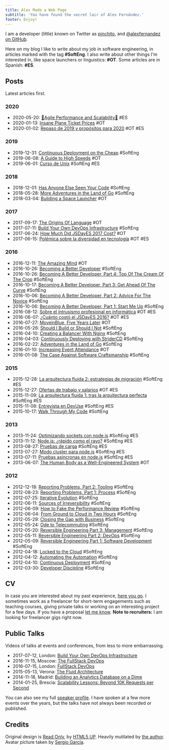 ```yaml
---
title: Alex Made a Web Page
subtitle: 'You have found the secret lair of Alex Fernández.'
footer: Enjoy!
---
```


I am a developer (little) known on Twitter as [pinchito](https://twitter.com/pinchito),
and <a href="https://github.com/alexfernandez" aria-label="Follow @alexfernandez on GitHub">@alexfernandez on GitHub</a>.

Here on my blog I like to write about my job in software engineering, in articles marked with the tag **#SoftEng**.
I also write about other things I'm interested in, like space launchers or linguistics: **#OT**.
Some articles are in Spanish: **#ES**.

## Posts

Latest articles first.

### 2020

* 2020-05-20: [🚀Agile Performance and Scalability🚀](2020/curso-escalabilidad) #ES
* 2020-01-13: [Insane Plane Ticket Prices](2020/insane-plane-prices) #OT
* 2020-01-02: [Repaso de 2019 y propósitos para 2020](2020/repaso-propositos) #OT #ES

### 2019

* 2019-12-31: [Continuous Deployment on the Cheap](2019/devops-on-the-cheap) #SoftEng
* 2019-06-08: [A Guide to High Speeds](2019/high-speeds) #OT
* 2019-06-01: [Curso de Unix](2019/curso-unix) #SoftEng #ES

### 2018

* 2018-12-01: [Has Anyone Else Seen Your Code](2018/has-anyone-else-seen-your-code) #SoftEng
* 2018-05-28: [More Adventures in the Land of Go](2018/more-golang-adventures) #SoftEng
* 2018-03-04: [Building a Space Launcher](2018/building-space-launcher) #OT

### 2017

* 2017-09-17: [The Origins Of Language](2017/origins-language) #OT
* 2017-07-11: [Build Your Own DevOps Infrastructure](2017/build-your-own-devops-infrastructure) #SoftEng
* 2017-06-24: [How Much Did JSDayES 2017 Cost?](2017/jsdayes-2017-cost) #OT
* 2017-06-15: [Polémica sobre la diversidad en tecnología](2017/diversidad-tecnologia) #OT #ES

### 2016

* 2016-12-11: [The Amazing Mind](2016/the-amazing-mind) #OT
* 2016-10-26: [Becoming a Better Developer](2016/becoming-a-better-developer) #SoftEng
* 2016-10-26: [Becoming A Better Developer, Part 4: Top Of The Cream Of The Crop](2016/top-of-the-cream-of-the-crop) #SoftEng
* 2016-10-17: [Becoming A Better Developer, Part 3: Get Ahead Of The Curve](2016/get-ahead-of-the-curve) #SoftEng
* 2016-10-06: [Becoming A Better Developer, Part 2: Advice For The Novice](2016/advice-for-the-novice) #SoftEng
* 2016-10-06: [Becoming A Better Developer, Part 1: Start Me Up](2016/start-me-up) #SoftEng
* 2016-08-12: [Sobre el intrusismo profesional en informática](2016/sobre-intrusismo-profesional) #OT #ES
* 2016-06-07: [¿Cuánto costó el JSDayES 2016?](2016/cuanto-costo-jsdayes-2016) #OT #ES
* 2016-07-27: [MoveinBlue, Five Years Later](2016/mib-five-years-later) #OT
* 2016-05-26: [Should I Build or Should I Not](2016/build-or-not) #SoftEng
* 2016-04-10: [Creating a Balancer With Nginx](2016/nginx-balancer) #SoftEng
* 2016-04-03: [Continuously Deploying with StriderCD](2016/stridercd) #SoftEng
* 2016-02-22: [Adventures in the Land of Go](2016/golang-adventures) #SoftEng
* 2016-01-10: [Increasing Event Attendance](2016/event-attendance) #OT
* 2016-01-08: [The Case Against Software Craftsmanship](2016/against-craftsmanship) #SoftEng

### 2015

* 2015-12-28: [La arquitectura fluida 2: estrategias de migración](2015/arquitectura-fluida-2-estrategias-migracion) #SoftEng #ES
* 2015-12-27: [Ofertas de trabajo y salarios](2015/ofertas-salarios) #OT #ES
* 2015-11-09: [La arquitectura fluida 1: tras la arquitectura perfecta](2015/arquitectura-fluida-1-arquitectura-perfecta) #SoftEng #ES
* 2015-11-08: [Entrevista en DevUse](2015/entrevista-devuse) #SoftEng #ES
* 2015-10-17: [Walk Through My Code](2015/walk-through-my-code) #SoftEng

### 2013

* 2013-11-24: [Optimizando sockets con node.js](2013/optimizando-sockets) #SoftEng #ES
* 2013-11-12: [Node.js: ¿rápido como el rayo?](2013/nodejs-rapido-como-el-rayo) #SoftEng #ES
* 2013-08-27: [Pruebas de carga](2013/pruebas-de-carga) #SoftEng #ES
* 2013-07-27: [Modo cluster para node.js](2013/modo-cluster) #SoftEng #ES
* 2013-07-11: [Pruebas asíncronas en node.js](2013/pruebas-asincronas) #SoftEng #ES
* 2013-06-07: [The Human Body as a Well-Engineered System](2013/human-body-engineered-system) #OT

### 2012

* 2012-12-18: [Reporting Problems, Part 2: Tooling](2012/reporting-problems-part-2) #SoftEng
* 2012-08-23: [Reporting Problems, Part 1: Process](2012/reporting-problems-part-1) #SoftEng
* 2012-07-25: [Iterative Evolution](2012/iterative-evolution) #SoftEng
* 2012-06-11: [Sources of Irreversibility](2012/sources-of-irreversibility) #SoftEng
* 2012-06-09: [How to Fake the Performance Review](2012/performance-review) #SoftEng
* 2012-06-04: [From Ground to Cloud in Two Hours](2012/from-ground-to-cloud) #SoftEng
* 2012-05-29: [Closing the Gap with Business](2012/closing-the-gap) #SoftEng
* 2012-05-24: [Ode to Telecommuting](2012/ode-to-telecommuting) #SoftEng
* 2012-05-20: [Reversible Engineering Part 3: Management](2012/reversible-engineering-part-3) #SoftEng
* 2012-05-11: [Reversible Engineering Part 2: DevOps](2012/reversible-engineering-part-2) #SoftEng
* 2012-05-09: [Reversible Engineering Part 1: Software Development](2012/reversible-engineering-part-1) #SoftEng
* 2012-04-18: [Locked to the Cloud](2012/locked-to-the-cloud) #SoftEng
* 2012-04-12: [Automating the Automation](2012/automating-the-automation) #SoftEng
* 2012-04-10: [Continuous Deployment](2012/continuous-deployment) #SoftEng
* 2012-03-30: [Developer Discipline](2012/developer-discipline) #SoftEng

## CV

In case you are interested about my past experience,
[here you go](/cv).
I sometimes work as a freelancer for short-term engagements
such as teaching courses,
giving private talks
or working on an interesting project for a few days.
If you have a proposal
[let me know](mailto:alexfernandeznpm@gmail.com).
**Note to recruiters:**
I am looking for freelancer gigs right now.

## Public Talks

Videos of talks at events and conferences,
from less to more embarrassing.

* 2017-07-12, London: [Build Your Own DevOps Infrastructure](https://skillsmatter.com/skillscasts/10239-build-your-own-devops-infrastructure)
* 2016-11-15, Moscow: [The FullStack DevOps](https://www.youtube.com/watch?v=rofFbzBMchw)
* 2016-07-15, London: [FullStack DevOps](https://skillsmatter.com/skillscasts/8156-fullstack-devops)
* 2015-05-13, Verona: [The Fluid Architecture](https://vimeo.com/136912284)
* 2014-11-18, Madrid: [Building an Analytics Database on a Dime](https://www.youtube.com/watch?v=F3rzQdCDxgg)
* 2014-01-25, Brescia: [Scalability Lessons: Beyond 10K Requests per Second](https://vimeo.com/121892726)

You can also see my full
[speaker profile](/permanent/speaker).
I have spoken at a few more events over the years,
but the talks have not always been recorded or published.

## Credits

Original design is [Read Only](http://html5up.net/read-only), by [HTML5 UP](http://html5up.net).
Heavily mutilated by [the author](https://twitter.com/pinchito).
Avatar picture taken by [Sergio García](https://twitter.com/sgmonda).

